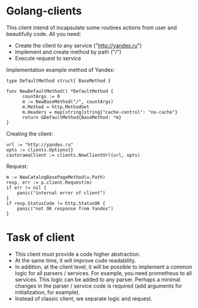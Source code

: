 # Golang-clients

This client intend of incapsulate some routines actions from user and beautifully code. All you need:

* Create the client to any service ("http://yandex.ru")
* Implement and create method by path ("/")
* Execute request to service

Implementation example method of Yandex:

    type DefaultMethod struct{ BaseMethod }

    func NewDefaultMethod() *DefaultMethod {
	      countArgs := 0
	      m := NewBaseMethod("/", countArgs)
	      m.Method = http.MethodGet
	      m.Headers = map[string]string{"cache-control": "no-cache"}
	      return &DefaultMethod{BaseMethod: *m}
    }
  
Creating the client:
  
    url := "http://yandex.ru"
    opts := clients.Options{}
    castoramaClient := clients.NewClientUrl(url, opts)

Request:

    m := NewCatalogBasePageMethod(u.Path)
    resp, err := p.client.Request(m)
    if err != nil {
        panic("internal error of client")
    }
    if resp.StatusCode != http.StatusOK {
        panic("not OK response from Yandex")
    }
 
# Task of client

* This client must provide a code higher abstraction.
* At the same time, it will improve code readability.
* In addition, at the client level, it will be possible to implement a common logic for all parsers / services. For 
example, you need prometheus to all services. This logic can be added to any parser. Perhaps a minimal changes in the 
parser / service code is required (add arguments for initialization, for example).
* Instead of classic client, we separate logic and request.
